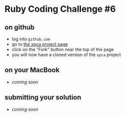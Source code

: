Ruby Coding Challenge #6
========================

on github
---------

* log into `github.com`
* go to [the xpca project page](https://github.com/pvdb/xpca)
* click on the "Fork" button near the top of the page
* you will now have a cloned version of the `xpca` project

on your MacBook
---------------

* *coming soon*

submitting your solution
------------------------

* *coming soon*
